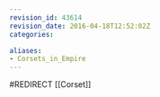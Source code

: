 ```yaml
---
revision_id: 43614
revision_date: 2016-04-18T12:52:02Z
categories:

aliases:
- Corsets_in_Empire
---
```


#REDIRECT [[Corset]]